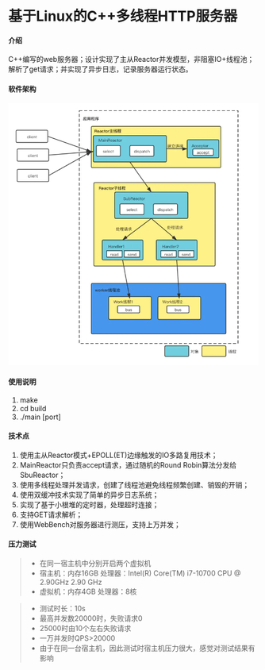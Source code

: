 # 基于Linux的C++多线程HTTP服务器

#### 介绍
C++编写的web服务器；设计实现了主从Reactor并发模型，非阻塞IO+线程池；解析了get请求；并实现了异步日志，记录服务器运行状态。

#### 软件架构
![输入图片说明](reactor%E4%B8%BB%E4%BB%8E%E6%A8%A1%E5%BC%8F.png)

#### 使用说明

1.  make
2.  cd build
3.  ./main [port]

#### 技术点
1.  使用主从Reactor模式+EPOLL(ET)边缘触发的IO多路复用技术；
2.  MainReactor只负责accept请求，通过随机的Round Robin算法分发给SbuReactor；
3.  使用多线程处理并发请求，创建了线程池避免线程频繁创建、销毁的开销；
4.  使用双缓冲技术实现了简单的异步日志系统；
5.  实现了基于小根堆的定时器，处理超时连接；
6.  支持GET请求解析；
7.  使用WebBench对服务器进行测压，支持上万并发；

#### 压力测试
> * 在同一宿主机中分别开启两个虚拟机
> * 宿主机：内存16GB 处理器：Intel(R) Core(TM) i7-10700 CPU @ 2.90GHz   2.90 GHz
> * 虚拟机：内存4GB  处理器：8核

> * 测试时长：10s
> * 最高并发数20000时，失败请求0
> * 25000时由10个左右失败请求
> * 一万并发时QPS>20000
> * 由于在同一台宿主机，因此测试时宿主机压力很大，感觉对测试结果有影响
